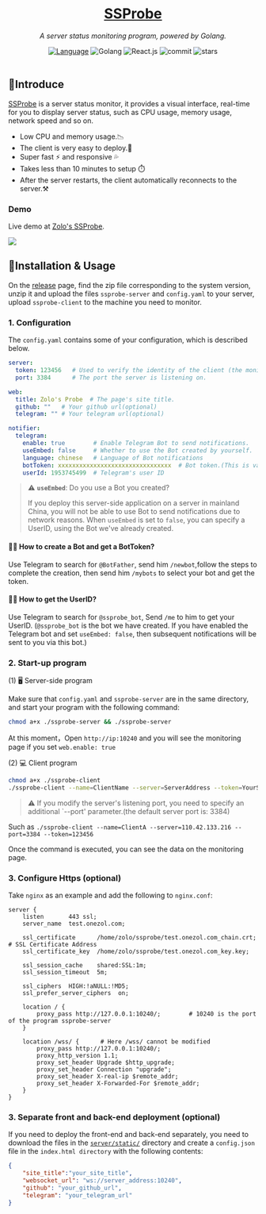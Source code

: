 <div align="center">
  <h1><a href="https://status.onezol.com">SSProbe</a></h1>
  <p><em>A server status monitoring program, powered by Golang.</em></p>
  <a href="https://github.com/realzolo/ssprobe/blob/master/README_CN.md"><img src="https://img.shields.io/badge/简体中文-000000?style=flat&logo=Academia&logoColor=%23FFFFFF" alt="Language" /><a/>
  <img src="https://img.shields.io/badge/Golang-black?style=flat&logo=Go&logoColor=white" alt="Golang" />
  <img src="https://img.shields.io/badge/React.js-black?style=flat&logo=React&logoColor=white" alt="React.js" />
  <img src="https://img.shields.io/github/last-commit/realzolo/ssprobe?&label=Last%20commit&color=CF2B5B&labelColor=black&logo=github" alt="commit"/>
  <img src="https://img.shields.io/github/stars/realzolo/ssprobe?color=%2300979D&label=Stars&labelColor=black&logo=Apache%20Spark&logoColor=%23FFFFFF" alt="stars"/>
<br/><br/>
</div>


## 🏅Introduce

[SSProbe](https://github.com/realzolo/ssprobe) is a server status monitor, it provides a visual interface, real-time for you to display server status, such as CPU usage, memory usage, network speed and so on.  

* Low CPU and memory usage.📉
* The client is very easy to deploy.🚀
* Super fast ⚡ and responsive 💦
* Takes less than 10 minutes to setup ⏱️
* After the server restarts, the client automatically reconnects to the server.⚒️

### Demo

Live demo at [Zolo's SSProbe](https://status.onezol.com/).

![](https://image.onezol.com/img/ssprobe-en.png)

## 🎉Installation & Usage

On the [release](https://github.com/realzolo/ssprobe/releases) page, find the zip file corresponding to the system version, unzip it and upload the files `ssprobe-server` and `config.yaml` to your server, upload `ssprobe-client` to the machine you need to monitor.

### 1. Configuration

The `config.yaml` contains some of your configuration, which is described below.

```yaml
server:
  token: 123456   # Used to verify the identity of the client (the monitored machine) when connecting to the server.
  port: 3384      # The port the server is listening on.

web:
  title: Zolo's Probe  # The page's site title.
  github: ""   # Your github url(optional)
  telegram: "" # Your telegram url(optional)

notifier:
  telegram:
    enable: true        # Enable Telegram Bot to send notifications.
    useEmbed: false     # Whether to use the Bot created by yourself.
    language: chinese   # Language of Bot notifications
    botToken: xxxxxxxxxxxxxxxxxxxxxxxxxxxxxxxx  # Bot token.(This is valid when useEmbed is true)
    userId: 1953745499  # Telegram's user ID
```

> ⚠️ **`useEmbed`**: Do you use a Bot you created?
> 
> If you deploy this server-side application on a server in mainland China, you will not be able to use Bot to send notifications due to network reasons.
> When `useEmbed` is set to `false`, you can specify a UserID, using the Bot we've already created.

#### 🤷‍♂️ How to create a Bot and get a BotToken?

Use Telegram to search for `@BotFather`, send him `/newbot`,follow the steps to complete the creation, then send him `/mybots` to select your bot and get the token.

#### 🤷‍♀️ How to get the UserID?

Use Telegram to search for `@ssprobe_bot`, Send `/me` to him to get your UserID. (`@ssprobe_bot` is the bot we have created. If you have enabled the Telegram bot and set `useEmbed: false`, then subsequent notifications will be sent to you via this bot.)

### 2. Start-up program

(1) 🖥️ Server-side program

Make sure that `config.yaml` and `ssprobe-server` are in the same directory, and start your program with the following command:

```bash
chmod a+x ./ssprobe-server && ./ssprobe-server
```

At this moment，Open `http://ip:10240` and you will see the monitoring page if you set `web.enable: true`

(2) 💻 Client program

```bash
chmod a+x ./ssprobe-client
./ssprobe-client --name=ClientName --server=ServerAddress --token=YourServerToken
```

> ⚠️ If you modify the server's listening port, you need to specify an additional `--port' parameter.(the default server port is: 3384)

Such as `./ssprobe-client --name=ClientA --server=110.42.133.216 --port=3384 --token=123456`

Once the command is executed, you can see the data on the monitoring page.

### 3. Configure Https (optional)

Take `nginx` as an example and add the following to `nginx.conf`:

```nginx
server {
    listen       443 ssl;
    server_name  test.onezol.com;

    ssl_certificate      /home/zolo/ssprobe/test.onezol.com_chain.crt;  # SSL Certificate Address
    ssl_certificate_key  /home/zolo/ssprobe/test.onezol.com_key.key;

    ssl_session_cache    shared:SSL:1m;
    ssl_session_timeout  5m;

    ssl_ciphers  HIGH:!aNULL:!MD5;
    ssl_prefer_server_ciphers  on;

    location / {
        proxy_pass http://127.0.0.1:10240/;        # 10240 is the port of the program ssprobe-server
    }

    location /wss/ {      # Here /wss/ cannot be modified            
        proxy_pass http://127.0.0.1:10240/;
        proxy_http_version 1.1;
        proxy_set_header Upgrade $http_upgrade;
        proxy_set_header Connection "upgrade";
        proxy_set_header X-real-ip $remote_addr;
        proxy_set_header X-Forwarded-For $remote_addr;
    }
}
```



### 3. Separate front and back-end deployment (optional)

If you need to deploy the front-end and back-end separately, you need to download the files in the [`server/static/`](https://github.com/realzolo/ssprobe/tree/master/server/static) directory and create a `config.json` file in the `index.html directory` with the following contents:

```json
{
    "site_title":"your_site_title",
    "websocket_url": "ws://server_address:10240",
    "github": "your_github_url",
    "telegram": "your_telegram_url"
}
```
